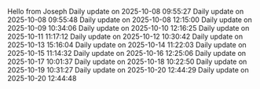 ﻿Hello from Joseph
Daily update on 2025-10-08 09:55:27
Daily update on 2025-10-08 09:55:48
Daily update on 2025-10-08 12:15:00
Daily update on 2025-10-09 10:34:06
Daily update on 2025-10-10 12:16:25
Daily update on 2025-10-11 11:17:12
Daily update on 2025-10-12 10:30:42
Daily update on 2025-10-13 15:16:04
Daily update on 2025-10-14 11:22:03
Daily update on 2025-10-15 11:14:32
Daily update on 2025-10-16 12:25:06
Daily update on 2025-10-17 10:01:37
Daily update on 2025-10-18 10:22:50
Daily update on 2025-10-19 10:31:27
Daily update on 2025-10-20 12:44:29
Daily update on 2025-10-20 12:44:48
